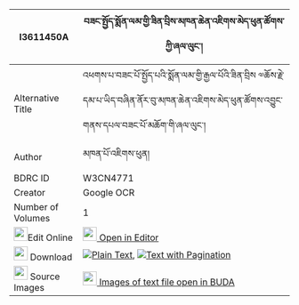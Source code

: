 |I3611450A|བཟང་སྤྱོད་སྨོན་ལམ་གྱི་ཟིན་བྲིས་མཁན་ཆེན་འཇིགས་མེད་ཕུན་ཚོགས་ཀྱི་ཞལ་ལུང་། 
| --- | --- 
|Alternative Title |འཕགས་པ་བཟང་པོ་སྤྱོད་པའི་སྨོན་ལམ་གྱི་རྒྱལ་པོའི་ཟིན་བྲིས ༧ཆོས་རྗེ་དམ་པ་ཡིད་བཞིན་ནོར་བུ་མཁན་ཆེན་འཇིགས་མེད་ཕུན་ཚོགས་འབྱུང་གནས་དཔལ་བཟང་པོ་མཆོག་གི་ཞལ་ལུང་།
|Author| མཁན་པོ་འཇིགས་ཕུན།
|BDRC ID | W3CN4771
|Creator | Google OCR
|Number of Volumes| 1
|<img width="25" src="https://img.icons8.com/color/25/000000/edit-property.png">Edit Online| [<img width="25" src="https://avatars.githubusercontent.com/u/45091458?s=200&v=4"> Open in Editor](http://editor.openpecha.org/I3611450A)
|<img width="25" src="https://img.icons8.com/fluent/48/000000/download-2.png"/>  Download | [![](https://img.icons8.com/color/20/000000/txt.png)Plain Text](https://github.com/Openpecha/I3611450A/releases/download/v1/zangcho_monlam_gyi_zindri_khen_plain_I3611450A.zip), [![](https://img.icons8.com/color/20/000000/txt.png)Text with Pagination](https://github.com/Openpecha/I3611450A/releases/download/v1/zangcho_monlam_gyi_zindri_khen_pages_I3611450A.zip)
|<img width="25" src="https://img.icons8.com/plasticine/100/000000/pictures-folder.png"/>  Source Images | [<img width="25" src="https://library.bdrc.io/icons/BUDA-small.svg"> Images of text file open in BUDA](https://library.bdrc.io/show/bdr:W3CN4771)